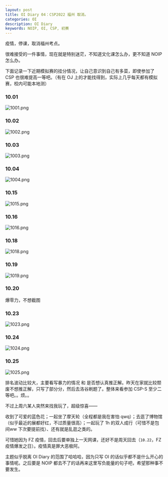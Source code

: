 ```yaml
---
layout: post
title: OI Diary 04：CSP2022 福州 取消。
categories: OI
description: OI Diary
keywords: NOIP, OI, CSP, 初赛
---
```


疫情，停课，取消福州考点。

很难接受的一件事情，现在就是特别迷茫，不知道文化课怎么办，更不知道 NOIP 怎么办。

下面记录一下近期模拟赛的挂分情况，让自己意识到自己有多菜，即使参加了 CSP 也很难提高一等吧。（有在 OJ 上的才能找得到，实际上几乎每天都有模拟赛，校内可能本地测）

### 10.01

![1001.png](https://s2.loli.net/2022/10/26/BTyVHsPgpituI3d.png)

### 10.02

![1002.png](https://s2.loli.net/2022/10/26/fHDyErMnGVSiOcw.png)

### 10.03

![1003.png](https://s2.loli.net/2022/10/26/DwOcfWZXHICArsx.png)

### 10.04

![1004.png](https://s2.loli.net/2022/10/26/61um9ZIJVBrMRes.png)

### 10.15

![1015.png](https://s2.loli.net/2022/10/26/Snv2Z5wr8XLmWUa.png)

### 10.16

![1016.png](https://s2.loli.net/2022/10/26/aBxTEZuvLUHCdIl.png) 

### 10.18

![1018.png](https://s2.loli.net/2022/10/26/2SpVbN4hMQK7WtT.png)

### 10.19

![1019.png](https://s2.loli.net/2022/10/26/LMAj1smkpClw4TR.png)

### 10.20

爆零力，不想截图

### 10.23

![1023.png](https://s2.loli.net/2022/10/26/5KGUPsXhTSfBvib.png)

### 10.24

![1024.png](https://s2.loli.net/2022/10/26/FT5iPQfMk1xeoY2.png)

### 10.25

![1025.png](https://s2.loli.net/2022/10/26/GBTwh7MYUVqav2L.png)

排名波动比较大，主要看写暴力的情况 和 是否想认真推正解。昨天在家就比较颓废不想推正解，只写了部分分，然后去洛谷刷题了。整体来看参加 CSP-S 至少二等吧。。烦。。

不过上周六某人突然来找我玩了，超级惊喜——

收到了可爱的蓝色花；一起坐了摩天轮（全程都是我在害怕 qwq）；去逛了博物馆（似乎最近的展都好红，不过质量很高）；一起玩了 1h 的双人成行（可惜不是包间ww 下次要提前找）、还有就是乱逛之类的。

可惜她因为 FZ 疫情，回去后要单独上一天网课，还好不是周天回去（`10.22`，FZ 疫情爆发之日）。疫情真是罪大恶极阿。

主题似乎脱离 OI Diary 的范围了哈哈哈，因为只写 OI 的话似乎都不是什么开心的事情呢。之后要是 NOIP 都去不了的话再来这里写负能量的句子吧，希望那种事不要发生。